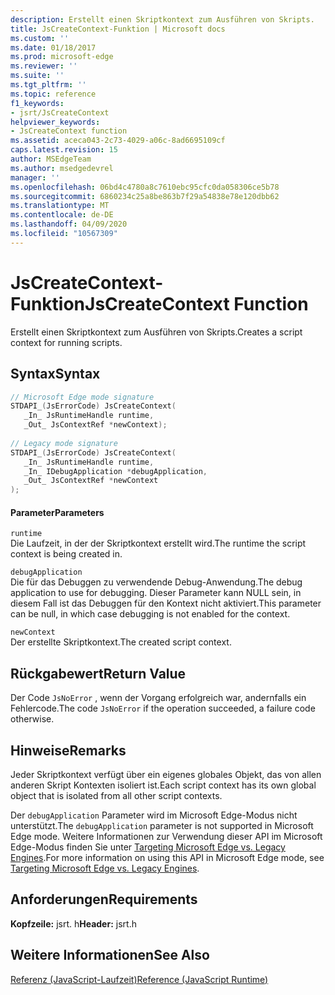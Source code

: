```yaml
---
description: Erstellt einen Skriptkontext zum Ausführen von Skripts.
title: JsCreateContext-Funktion | Microsoft docs
ms.custom: ''
ms.date: 01/18/2017
ms.prod: microsoft-edge
ms.reviewer: ''
ms.suite: ''
ms.tgt_pltfrm: ''
ms.topic: reference
f1_keywords:
- jsrt/JsCreateContext
helpviewer_keywords:
- JsCreateContext function
ms.assetid: aceca043-2c73-4029-a06c-8ad6695109cf
caps.latest.revision: 15
author: MSEdgeTeam
ms.author: msedgedevrel
manager: ''
ms.openlocfilehash: 06bd4c4780a8c7610ebc95cfc0da058306ce5b78
ms.sourcegitcommit: 6860234c25a8be863b7f29a54838e78e120dbb62
ms.translationtype: MT
ms.contentlocale: de-DE
ms.lasthandoff: 04/09/2020
ms.locfileid: "10567309"
---
```

# <span data-ttu-id="04c02-103">JsCreateContext-Funktion</span><span class="sxs-lookup"><span data-stu-id="04c02-103">JsCreateContext Function</span></span>
<span data-ttu-id="04c02-104">Erstellt einen Skriptkontext zum Ausführen von Skripts.</span><span class="sxs-lookup"><span data-stu-id="04c02-104">Creates a script context for running scripts.</span></span>  
  
## <span data-ttu-id="04c02-105">Syntax</span><span class="sxs-lookup"><span data-stu-id="04c02-105">Syntax</span></span>  
  
```cpp  
// Microsoft Edge mode signature  
STDAPI_(JsErrorCode) JsCreateContext(  
   _In_ JsRuntimeHandle runtime,  
   _Out_ JsContextRef *newContext);  
  
// Legacy mode signature  
STDAPI_(JsErrorCode) JsCreateContext(  
   _In_ JsRuntimeHandle runtime,  
   _In_ IDebugApplication *debugApplication,  
   _Out_ JsContextRef *newContext  
);  
```  
  
#### <span data-ttu-id="04c02-106">Parameter</span><span class="sxs-lookup"><span data-stu-id="04c02-106">Parameters</span></span>  
 `runtime`  
 <span data-ttu-id="04c02-107">Die Laufzeit, in der der Skriptkontext erstellt wird.</span><span class="sxs-lookup"><span data-stu-id="04c02-107">The runtime the script context is being created in.</span></span>  
  
 `debugApplication`  
 <span data-ttu-id="04c02-108">Die für das Debuggen zu verwendende Debug-Anwendung.</span><span class="sxs-lookup"><span data-stu-id="04c02-108">The debug application to use for debugging.</span></span> <span data-ttu-id="04c02-109">Dieser Parameter kann NULL sein, in diesem Fall ist das Debuggen für den Kontext nicht aktiviert.</span><span class="sxs-lookup"><span data-stu-id="04c02-109">This parameter can be null, in which case debugging is not enabled for the context.</span></span>  
  
 `newContext`  
 <span data-ttu-id="04c02-110">Der erstellte Skriptkontext.</span><span class="sxs-lookup"><span data-stu-id="04c02-110">The created script context.</span></span>  
  
## <span data-ttu-id="04c02-111">Rückgabewert</span><span class="sxs-lookup"><span data-stu-id="04c02-111">Return Value</span></span>  
 <span data-ttu-id="04c02-112">Der Code `JsNoError` , wenn der Vorgang erfolgreich war, andernfalls ein Fehlercode.</span><span class="sxs-lookup"><span data-stu-id="04c02-112">The code `JsNoError` if the operation succeeded, a failure code otherwise.</span></span>  
  
## <span data-ttu-id="04c02-113">Hinweise</span><span class="sxs-lookup"><span data-stu-id="04c02-113">Remarks</span></span>  
 <span data-ttu-id="04c02-114">Jeder Skriptkontext verfügt über ein eigenes globales Objekt, das von allen anderen Skript Kontexten isoliert ist.</span><span class="sxs-lookup"><span data-stu-id="04c02-114">Each script context has its own global object that is isolated from all other script contexts.</span></span>  
  
 <span data-ttu-id="04c02-115">Der `debugApplication` Parameter wird im Microsoft Edge-Modus nicht unterstützt.</span><span class="sxs-lookup"><span data-stu-id="04c02-115">The `debugApplication` parameter is not supported in Microsoft Edge mode.</span></span> <span data-ttu-id="04c02-116">Weitere Informationen zur Verwendung dieser API im Microsoft Edge-Modus finden Sie unter [Targeting Microsoft Edge vs. Legacy Engines](../chakra-hosting/targeting-edge-vs-legacy-engines-in-jsrt-apis.md).</span><span class="sxs-lookup"><span data-stu-id="04c02-116">For more information on using this API in Microsoft Edge mode, see [Targeting Microsoft Edge vs. Legacy Engines](../chakra-hosting/targeting-edge-vs-legacy-engines-in-jsrt-apis.md).</span></span>  
  
## <span data-ttu-id="04c02-117">Anforderungen</span><span class="sxs-lookup"><span data-stu-id="04c02-117">Requirements</span></span>  
 <span data-ttu-id="04c02-118">**Kopfzeile:** jsrt. h</span><span class="sxs-lookup"><span data-stu-id="04c02-118">**Header:** jsrt.h</span></span>  
  
## <span data-ttu-id="04c02-119">Weitere Informationen</span><span class="sxs-lookup"><span data-stu-id="04c02-119">See Also</span></span>  
 [<span data-ttu-id="04c02-120">Referenz (JavaScript-Laufzeit)</span><span class="sxs-lookup"><span data-stu-id="04c02-120">Reference (JavaScript Runtime)</span></span>](../chakra-hosting/reference-javascript-runtime.md)